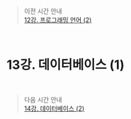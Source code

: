 > 이전 시간 안내  
> [12강. 프로그래밍 언어 (2)         ](./12_Programming_Language2.md)  

<br>

# 13강. 데이터베이스 (1)           

<br>

> 다음 시간 안내  
> [14강. 데이터베이스 (2)         ](./14_Database2.md)  